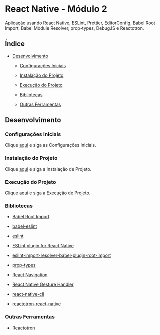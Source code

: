 # React Native - Módulo 2

Aplicação usando React Native, ESLint, Prettier, EditorConfig, Babel Root Import, Babel Module Resolver, prop-types, DebugJS e Reactotron.

## Índice

- [Desenvolvimento](#desenvolvimento)

  - [Configurações Iniciais](#configurações-iniciais)

  - [Instalação do Projeto](#instalação-do-projeto)

  - [Execução do Projeto](#execução-do-projeto)

  - [Bibliotecas](#bibliotecas)

  - [Outras Ferramentas](#outras-ferramentas)

## Desenvolvimento

### Configurações Iniciais

Clique [aqui](https://github.com/osvaldokalvaitir/projects-settings/blob/master/README.md) e siga as Configurações Iniciais.

### Instalação do Projeto

Clique [aqui](https://github.com/osvaldokalvaitir/projects-settings/blob/master/nodejs/nodejs.md) e siga a Instalação de Projeto.

### Execução do Projeto

Clique [aqui](https://github.com/osvaldokalvaitir/projects-settings/blob/master/nodejs/libs/react-native-cli.md) e siga a Execução de Projeto.

### Bibliotecas

- [Babel Root Import](https://github.com/osvaldokalvaitir/projects-settings/blob/master/nodejs/libs/babel-plugin-root-import.md)

- [babel-eslint](https://github.com/osvaldokalvaitir/projects-settings/blob/master/nodejs/libs/babel-eslint.md)

- [eslint](https://github.com/osvaldokalvaitir/projects-settings/blob/master/nodejs/libs/eslint.md)

- [ESLint plugin for React Native](https://github.com/osvaldokalvaitir/projects-settings/blob/master/nodejs/libs/eslint-plugin-react-native.md)

- [eslint-import-resolver-babel-plugin-root-import](https://github.com/osvaldokalvaitir/projects-settings/blob/master/nodejs/libs/eslint-import-resolver-babel-plugin-root-import.md)

- [prop-types](https://github.com/osvaldokalvaitir/projects-settings/blob/master/nodejs/libs/prop-types.md)

- [React Navigation](https://github.com/osvaldokalvaitir/projects-settings/blob/master/nodejs/libs/react-navigation.md)

- [React Native Gesture Handler](https://github.com/osvaldokalvaitir/projects-settings/blob/master/nodejs/libs/react-native-gesture-handler.md)

- [react-native-cli](https://github.com/osvaldokalvaitir/projects-settings/blob/master/nodejs/libs/react-native-cli.md)

- [reactotron-react-native](https://github.com/osvaldokalvaitir/projects-settings/blob/master/nodejs/libs/reactotron-react-native.md)

### Outras Ferramentas

- [Reactotron](https://github.com/osvaldokalvaitir/projects-settings/blob/master/inspector/reactotron.md)
